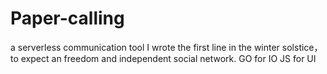 # Paper-calling
a serverless communication tool
I wrote the first line in the winter solstice，to expect an freedom and independent social network.
GO for IO
JS for UI

